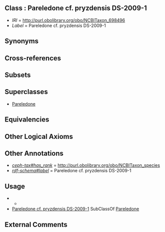 
## Class : Pareledone cf. pryzdensis DS-2009-1

 * *IRI* = http://purl.obolibrary.org/obo/NCBITaxon_698496
 * *Label* = Pareledone cf. pryzdensis DS-2009-1

## Synonyms


## Cross-references


## Subsets


## Superclasses

 * [Pareledone](../../NCBITaxon/43/NCBITaxon_158843.md)

## Equivalencies


## Other Logical Axioms


## Other Annotations

 * *[ceph-tax#has_rank](../../ceph-tax#has/nk/ceph-tax#has_rank.md)* = http://purl.obolibrary.org/obo/NCBITaxon_species
 * *[rdf-schema#label](../../el/rdf-schema#label.md)* = Pareledone cf. pryzdensis DS-2009-1

## Usage

 * -
 * [Pareledone cf. pryzdensis DS-2009-1](../../NCBITaxon/96/NCBITaxon_698496.md) SubClassOf [Pareledone](../../NCBITaxon/43/NCBITaxon_158843.md)

## External Comments

